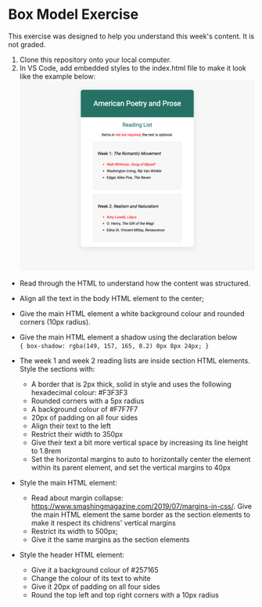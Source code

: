 # Box Model Exercise
This exercise was designed to help you understand this week's content. It is not graded.
1. Clone this repository onto your local computer.
2. In VS Code, add embedded styles to the index.html file to make it look like the example below: 
![image](images/example.png)<br/>

  * Read through the HTML to understand how the content was structured.
  * Align all the text in the body HTML element to the center;
  * Give the main HTML element a white background colour and rounded corners (10px radius).
  * Give the main HTML element a shadow using the declaration below <br/>
`{ box-shadow: rgba(149, 157, 165, 0.2) 0px 8px 24px; }`
  * The week 1 and week 2 reading lists are inside section HTML elements. Style the sections with:
      * A border that is 2px thick, solid in style and uses the following hexadecimal colour: #F3F3F3
      * Rounded corners with a 5px radius
      * A background colour of #F7F7F7
      * 20px of padding on all four sides
      * Align their text to the left
      * Restrict their width to 350px
      * Give their text a bit more vertical space by increasing its line height to 1.8rem
      * Set the horizontal margins to auto to horizontally center the element within its parent element, and set the vertical margins to 40px  

   * Style the main HTML element:
      * Read about margin collapse: https://www.smashingmagazine.com/2019/07/margins-in-css/. Give the main HTML element the same border as the section elements to make it respect its chidrens' vertical margins
      * Restrict its width to 500px;
      * Give it the same margins as the section elements

   * Style the header HTML element:
      * Give it a background colour of #257165
      * Change the colour of its text to white
      * Give it 20px of padding on all four sides
      * Round the top left and top right corners with a 10px radius
